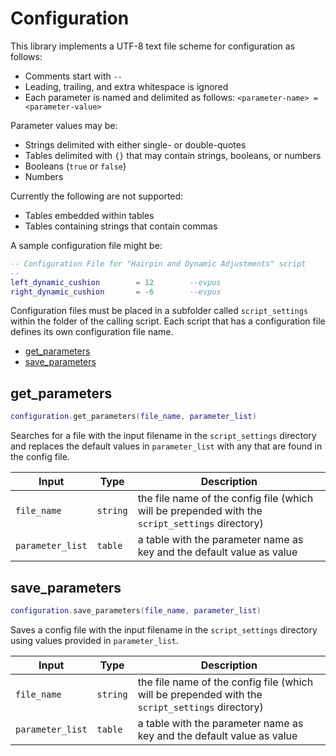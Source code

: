 # Configuration

This library implements a UTF-8 text file scheme for configuration as follows:

- Comments start with `--`
- Leading, trailing, and extra whitespace is ignored
- Each parameter is named and delimited as follows:
`<parameter-name> = <parameter-value>`

Parameter values may be:

- Strings delimited with either single- or double-quotes
- Tables delimited with `{}` that may contain strings, booleans, or numbers
- Booleans (`true` or `false`)
- Numbers

Currently the following are not supported:

- Tables embedded within tables
- Tables containing strings that contain commas

A sample configuration file might be:

```lua
-- Configuration File for "Hairpin and Dynamic Adjustments" script
--
left_dynamic_cushion 		= 12		--evpus
right_dynamic_cushion		= -6		--evpus
```

Configuration files must be placed in a subfolder called `script_settings` within
the folder of the calling script. Each script that has a configuration file
defines its own configuration file name.

- [get_parameters](#get_parameters)
- [save_parameters](#save_parameters)

## get_parameters

```lua
configuration.get_parameters(file_name, parameter_list)
```

Searches for a file with the input filename in the `script_settings` directory and replaces the default values in `parameter_list` with any that are found in the config file.

| Input | Type | Description |
| ----- | ---- | ----------- |
| `file_name` | `string` | the file name of the config file (which will be prepended with the `script_settings` directory) |
| `parameter_list` | `table` | a table with the parameter name as key and the default value as value |

## save_parameters

```lua
configuration.save_parameters(file_name, parameter_list)
```

Saves a config file with the input filename in the `script_settings` directory using values provided in `parameter_list`.

| Input | Type | Description |
| ----- | ---- | ----------- |
| `file_name` | `string` | the file name of the config file (which will be prepended with the `script_settings` directory) |
| `parameter_list` | `table` | a table with the parameter name as key and the default value as value |
